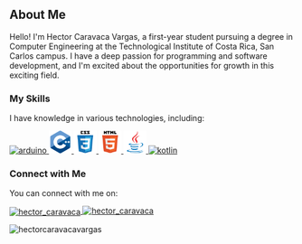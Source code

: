 ## About Me

Hello! I'm Hector Caravaca Vargas, a first-year student pursuing a degree in Computer Engineering at the Technological Institute of Costa Rica, San Carlos campus. I have a deep passion for programming and software development, and I'm excited about the opportunities for growth in this exciting field.

### My Skills

I have knowledge in various technologies, including:
<p align= "left"> 
  <a href= "https://www.arduino.cc/" target="_blank" rel="noreferrer"> <img src="https://cdn.worldvectorlogo.com/logos/arduino-1.svg" alt="arduino" width="40" height="40"/> </a> <a href = "https://cplusplus.com" target = "_blank" rel = "noreferrer"> <img src="https://raw.githubusercontent.com/devicons/devicon/master/icons/cplusplus/cplusplus-original.svg" alt="cplusplus" width="40" height="40"/> </a> 
  <a href="https://www.w3schools.com/css/" target="_blank" rel="noreferrer"> <img src="https://raw.githubusercontent.com/devicons/devicon/master/icons/css3/css3-original-wordmark.svg" alt="css3" width="40" height="40"/> </a> 
  <a href="https://www.w3.org/html/" target="_blank" rel="noreferrer"> <img src="https://raw.githubusercontent.com/devicons/devicon/master/icons/html5/html5-original-wordmark.svg" alt="html5" width="40" height="40"/> </a> 
  <a href="https://www.java.com" target="_blank" rel="noreferrer"> <img src="https://raw.githubusercontent.com/devicons/devicon/master/icons/java/java-original.svg" alt="java" width="40" height="40"/> </a> 
  <a href="https://kotlinlang.org" target="_blank" rel="noreferrer"> <img src = "https://download.logo.wine/logo/Kotlin_(programming_language)/Kotlin_(programming_language)-Logo.wine.png" alt="kotlin" width="40" height="40"/> </a> 
</p>

### Connect with Me

You can connect with me on:

<p align = "left"> 
<a href= "https://www.instagram.com/hector_caravaca/" target="blank"> <img align="center" src="https://raw.githubusercontent.com/rahuldkjain/github-profile-readme-generator/master/src/images/icons/Social/instagram.svg" alt="hector_caravaca" height="40" width="40" /> </a>
<a href= "https://wa.me/50683339684" target = "blank">  <img src = "https://github.com/rahuldkjain/github-profile-readme-generator/blob/master/src/images/icons/Social/whatsapp.svg" alt="hector_caravaca" width="40" height="40"/> </a>
</p>

<p align="left">
  <img src="https://github-readme-stats.vercel.app/api/top-langs?username=hectorcaravacavargas&show_icons=true&locale=en&layout=compact" alt="hectorcaravacavargas" />
</p>

<!---
hectorcaravacavargas/hectorcaravacavargas is a ✨ special ✨ repository because its `README.md` (this file) appears on your GitHub profile.
You can click the Preview link to take a look at your changes.
--->

